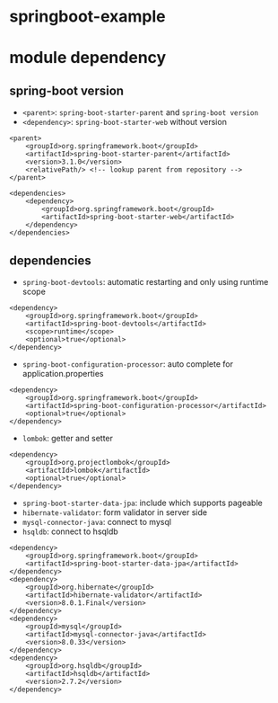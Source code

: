 # springboot-example

# module dependency
## spring-boot version
- `<parent>`: `spring-boot-starter-parent` and `spring-boot version`
- `<dependency>`: `spring-boot-starter-web` without version
```
<parent>
    <groupId>org.springframework.boot</groupId>
    <artifactId>spring-boot-starter-parent</artifactId>
    <version>3.1.0</version>
    <relativePath/> <!-- lookup parent from repository -->
</parent>

<dependencies>
    <dependency>
        <groupId>org.springframework.boot</groupId>
        <artifactId>spring-boot-starter-web</artifactId>
    </dependency>
</dependencies>
```

## dependencies
- `spring-boot-devtools`: automatic restarting and only using runtime scope
```
<dependency>
    <groupId>org.springframework.boot</groupId>
    <artifactId>spring-boot-devtools</artifactId>
    <scope>runtime</scope>
    <optional>true</optional>
</dependency>
```

- `spring-boot-configuration-processor`: auto complete for application.properties
```
<dependency>
    <groupId>org.springframework.boot</groupId>
    <artifactId>spring-boot-configuration-processor</artifactId>
    <optional>true</optional>
</dependency>
```

- `lombok`: getter and setter
```
<dependency>
    <groupId>org.projectlombok</groupId>
    <artifactId>lombok</artifactId>
    <optional>true</optional>
</dependency>
```

- `spring-boot-starter-data-jpa`: include <spring-data-commons> which supports pageable
- `hibernate-validator`: form validator in server side
- `mysql-connector-java`: connect to mysql
- `hsqldb`: connect to hsqldb
```
<dependency>
    <groupId>org.springframework.boot</groupId>
    <artifactId>spring-boot-starter-data-jpa</artifactId>
</dependency>
<dependency>
    <groupId>org.hibernate</groupId>
    <artifactId>hibernate-validator</artifactId>
    <version>8.0.1.Final</version>
</dependency>
<dependency>
    <groupId>mysql</groupId>
    <artifactId>mysql-connector-java</artifactId>
    <version>8.0.33</version>
</dependency>
<dependency>
    <groupId>org.hsqldb</groupId>
    <artifactId>hsqldb</artifactId>
    <version>2.7.2</version>
</dependency>
```

